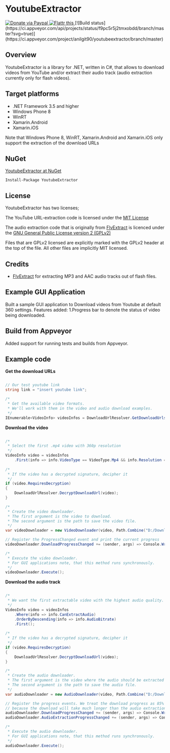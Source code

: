 # YoutubeExtractor

<a href="https://www.paypal.com/cgi-bin/webscr?cmd=_donations&business=daume%2edennis%40gmail%2ecom&lc=US&item_name=YoutubeExtractor&no_note=0&currency_code=USD&bn=PP%2dDonationsBF%3abtn_donate_LG%2egif%3aNonHostedGuest">
  <img src="https://www.paypalobjects.com/en_US/i/btn/btn_donate_LG.gif" title="Donate via Paypal" />
</a>

<a href="http://flattr.com/thing/1093085/" target="_blank">
<img src="http://api.flattr.com/button/flattr-badge-large.png" alt="Flattr this" title="Flattr this" border="0" />
</a>

<a>
[![Build status](https://ci.appveyor.com/api/projects/status/f9pc5r5j2tmxobdd/branch/master?svg=true)](https://ci.appveyor.com/project/anilgit90/youtubeextractor/branch/master)
</a>

## Overview
YoutubeExtractor is a library for .NET, written in C#, that allows to download videos from YouTube and/or extract their audio track (audio extraction currently only for flash videos).

## Target platforms

- .NET Framework 3.5 and higher
- Windows Phone 8
- WinRT
- Xamarin.Android
- Xamarin.iOS

Note that Windows Phone 8, WinRT, Xamarin.Android and Xamarin.iOS only support the extraction of the download URLs

## NuGet

[YoutubeExtractor at NuGet](http://nuget.org/packages/YoutubeExtractor)

    Install-Package YoutubeExtractor

## License

YoutubeExtractor has two licenses;

The YouTube URL-extraction code is licensed under the [MIT License](http://opensource.org/licenses/MIT)

The audio extraction code that is originally from [FlvExtract](http://moitah.net/) is licenced under the [GNU General Public License version 2 (GPLv2)](http://opensource.org/licenses/gpl-2.0)

Files that are GPLv2 licensed are explicitly marked with the GPLv2 header at the top of the file. All other files are implicitly MIT licensed.

## Credits

- [FlvExtract](http://moitah.net/) for extracting MP3 and AAC audio tracks out of flash files.

## Example GUI Application

Built a sample GUI application to Download videos from Youtube at default 360 settings.
Features added:
1.Progress bar to denote the status of video being downloaded.

## Build from Appveyor

Added support for running tests and builds from Appveyor.

## Example code

**Get the download URLs**

```c#

// Our test youtube link
string link = "insert youtube link";

/*
 * Get the available video formats.
 * We'll work with them in the video and audio download examples.
 */
IEnumerable<VideoInfo> videoInfos = DownloadUrlResolver.GetDownloadUrls(link);

```

**Download the video**

```c#

/*
 * Select the first .mp4 video with 360p resolution
 */
VideoInfo video = videoInfos
    .First(info => info.VideoType == VideoType.Mp4 && info.Resolution == 360);
    
/*
 * If the video has a decrypted signature, decipher it
 */
if (video.RequiresDecryption)
{
    DownloadUrlResolver.DecryptDownloadUrl(video);
}

/*
 * Create the video downloader.
 * The first argument is the video to download.
 * The second argument is the path to save the video file.
 */
var videoDownloader = new VideoDownloader(video, Path.Combine("D:/Downloads", video.Title + video.VideoExtension));

// Register the ProgressChanged event and print the current progress
videoDownloader.DownloadProgressChanged += (sender, args) => Console.WriteLine(args.ProgressPercentage);

/*
 * Execute the video downloader.
 * For GUI applications note, that this method runs synchronously.
 */
videoDownloader.Execute();

```

**Download the audio track**

```c#

/*
 * We want the first extractable video with the highest audio quality.
 */
VideoInfo video = videoInfos
    .Where(info => info.CanExtractAudio)
    .OrderByDescending(info => info.AudioBitrate)
    .First();
    
/*
 * If the video has a decrypted signature, decipher it
 */
if (video.RequiresDecryption)
{
    DownloadUrlResolver.DecryptDownloadUrl(video);
}

/*
 * Create the audio downloader.
 * The first argument is the video where the audio should be extracted from.
 * The second argument is the path to save the audio file.
 */
var audioDownloader = new AudioDownloader(video, Path.Combine("D:/Downloads", video.Title + video.AudioExtension));

// Register the progress events. We treat the download progress as 85% of the progress and the extraction progress only as 15% of the progress,
// because the download will take much longer than the audio extraction.
audioDownloader.DownloadProgressChanged += (sender, args) => Console.WriteLine(args.ProgressPercentage * 0.85);
audioDownloader.AudioExtractionProgressChanged += (sender, args) => Console.WriteLine(85 + args.ProgressPercentage * 0.15);

/*
 * Execute the audio downloader.
 * For GUI applications note, that this method runs synchronously.
 */
audioDownloader.Execute();

```
